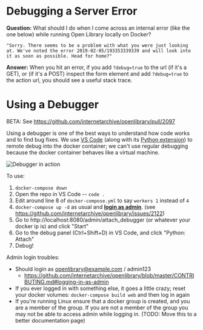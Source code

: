 # Debugging a Server Error

**Question:** What should I do when I come across an internal error (like the one below) while running Open Library locally on Docker? 
```
"Sorry. There seems to be a problem with what you were just looking at. We've noted the error 2019-02-05/193353339339 and will look into it as soon as possible. Head for home?"
```
**Answer:** When you hit an error, if you add `?debug=true` to the url (if it's a GET), or (if it's a POST) inspect the form element and add `?debug=true` to the action url, you should see a useful stack trace.

# Using a Debugger
BETA: See https://github.com/internetarchive/openlibrary/pull/2097

Using a debugger is one of the best ways to understand how code works and to find bug fixes. We use [VS Code](https://code.visualstudio.com/) (along with its [Python extension](https://marketplace.visualstudio.com/items?itemName=ms-python.python)) to remote debug into the docker container; we can't use regular debugging because the docker container behaves like a virtual machine.

![Debugger in action](https://user-images.githubusercontent.com/6251786/56706388-bd889e00-66e2-11e9-9d9b-449f0458305a.gif)

To use:
1. `docker-compose down`
2. Open the repo in VS Code -- `code .`
3. Edit around line 8 of `docker-compose.yml` to say `workers 1` instead of `4`
4. `docker-compose up -d` as usual and [**login as admin**](https://github.com/internetarchive/openlibrary/wiki/Getting-Started#logging-in). (see https://github.com/internetarchive/openlibrary/issues/2122)
5. Go to http://localhost:8080/admin/attach_debugger (or whatever your docker ip is) and click "Start"
6. Go to the debug panel (Ctrl+Shift+D) in VS Code, and click "Python: Attach"
7. Debug!



Admin login troubles:

- Should login as openlibrary@example.com / admin123
    - https://github.com/internetarchive/openlibrary/blob/master/CONTRIBUTING.md#logging-in-as-admin
- If you ever logged in with something else, it goes a little crazy; reset your docker volumes: `docker-compose build web` and then log in again
- If you're running Linux ensure that a docker group is created, and you are a member of the group. If you are not a member of the group you may not be able to access admin while logging in.
(TODO: Move this to a better documentation page)